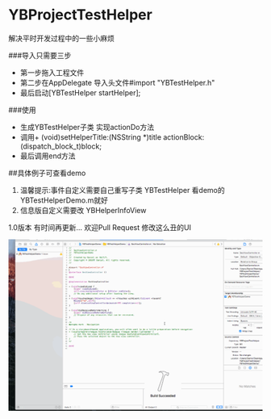 # YBProjectTestHelper
解决平时开发过程中的一些小麻烦

###导入只需要三步
* 第一步拖入工程文件
* 第二步在AppDelegate 导入头文件#import "YBTestHelper.h"
* 最后启动[YBTestHelper startHelper];


###使用
* 生成YBTestHelper子类 实现actionDo方法
* 调用+ (void)setHelperTitle:(NSString *)title actionBlock:(dispatch_block_t)block;
* 最后调用end方法

##具体例子可查看demo 


1. 温馨提示:事件自定义需要自己重写子类  YBTestHelper  看demo的 YBTestHelperDemo.m就好
2. 信息版自定义需要改          YBHelperInfoView

1.0版本 有时间再更新...
欢迎Pull Request 修改这么丑的UI


![image](https://github.com/kekeYe/YBProjectTestHelper/blob/master/YBTestHelperDemo/YBTestGif.gif) 